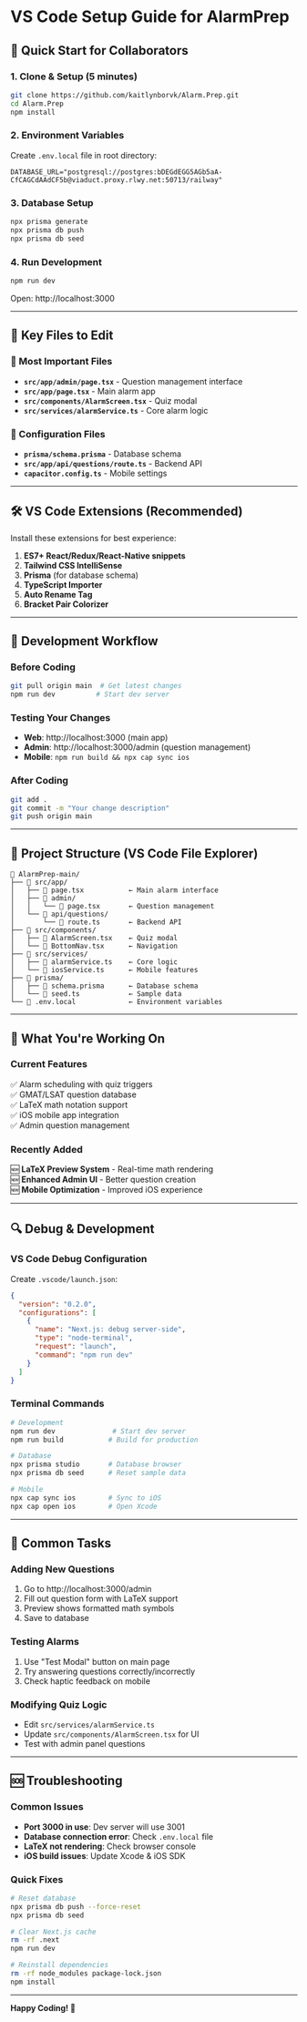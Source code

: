 # VS Code Setup Guide for AlarmPrep

## 🚀 Quick Start for Collaborators

### **1. Clone & Setup** (5 minutes)
```bash
git clone https://github.com/kaitlynborvk/Alarm.Prep.git
cd Alarm.Prep
npm install
```

### **2. Environment Variables**
Create `.env.local` file in root directory:
```env
DATABASE_URL="postgresql://postgres:bDEGdEGG5AGb5aA-CfCAGCdAAdCF5b@viaduct.proxy.rlwy.net:50713/railway"
```

### **3. Database Setup**
```bash
npx prisma generate
npx prisma db push
npx prisma db seed
```

### **4. Run Development**
```bash
npm run dev
```
Open: http://localhost:3000

---

## 📂 Key Files to Edit

### **🎯 Most Important Files**
- **`src/app/admin/page.tsx`** - Question management interface
- **`src/app/page.tsx`** - Main alarm app 
- **`src/components/AlarmScreen.tsx`** - Quiz modal
- **`src/services/alarmService.ts`** - Core alarm logic

### **🔧 Configuration Files**
- **`prisma/schema.prisma`** - Database schema
- **`src/app/api/questions/route.ts`** - Backend API
- **`capacitor.config.ts`** - Mobile settings

---

## 🛠️ VS Code Extensions (Recommended)

Install these extensions for best experience:

1. **ES7+ React/Redux/React-Native snippets**
2. **Tailwind CSS IntelliSense** 
3. **Prisma** (for database schema)
4. **TypeScript Importer**
5. **Auto Rename Tag**
6. **Bracket Pair Colorizer**

---

## 🎯 Development Workflow

### **Before Coding**
```bash
git pull origin main  # Get latest changes
npm run dev          # Start dev server
```

### **Testing Your Changes**
- **Web**: http://localhost:3000 (main app)
- **Admin**: http://localhost:3000/admin (question management)
- **Mobile**: `npm run build && npx cap sync ios`

### **After Coding**
```bash
git add .
git commit -m "Your change description"
git push origin main
```

---

## 🧩 Project Structure (VS Code File Explorer)

```
📁 AlarmPrep-main/
├── 📁 src/app/
│   ├── 📄 page.tsx           ← Main alarm interface
│   ├── 📁 admin/
│   │   └── 📄 page.tsx       ← Question management
│   └── 📁 api/questions/
│       └── 📄 route.ts       ← Backend API
├── 📁 src/components/
│   ├── 📄 AlarmScreen.tsx    ← Quiz modal
│   └── 📄 BottomNav.tsx      ← Navigation
├── 📁 src/services/
│   ├── 📄 alarmService.ts    ← Core logic
│   └── 📄 iosService.ts      ← Mobile features
├── 📁 prisma/
│   ├── 📄 schema.prisma      ← Database schema
│   └── 📄 seed.ts            ← Sample data
└── 📄 .env.local             ← Environment variables
```

---

## 🎨 What You're Working On

### **Current Features**
✅ Alarm scheduling with quiz triggers  
✅ GMAT/LSAT question database  
✅ LaTeX math notation support  
✅ iOS mobile app integration  
✅ Admin question management  

### **Recently Added** 
🆕 **LaTeX Preview System** - Real-time math rendering  
🆕 **Enhanced Admin UI** - Better question creation  
🆕 **Mobile Optimization** - Improved iOS experience  

---

## 🔍 Debug & Development

### **VS Code Debug Configuration**
Create `.vscode/launch.json`:
```json
{
  "version": "0.2.0",
  "configurations": [
    {
      "name": "Next.js: debug server-side",
      "type": "node-terminal",
      "request": "launch",
      "command": "npm run dev"
    }
  ]
}
```

### **Terminal Commands**
```bash
# Development
npm run dev              # Start dev server
npm run build           # Build for production

# Database
npx prisma studio       # Database browser
npx prisma db seed      # Reset sample data

# Mobile
npx cap sync ios        # Sync to iOS
npx cap open ios        # Open Xcode
```

---

## 🎯 Common Tasks

### **Adding New Questions**
1. Go to http://localhost:3000/admin
2. Fill out question form with LaTeX support
3. Preview shows formatted math symbols
4. Save to database

### **Testing Alarms**
1. Use "Test Modal" button on main page
2. Try answering questions correctly/incorrectly
3. Check haptic feedback on mobile

### **Modifying Quiz Logic**
- Edit `src/services/alarmService.ts`
- Update `src/components/AlarmScreen.tsx` for UI
- Test with admin panel questions

---

## 🆘 Troubleshooting

### **Common Issues**
- **Port 3000 in use**: Dev server will use 3001
- **Database connection error**: Check `.env.local` file
- **LaTeX not rendering**: Check browser console
- **iOS build issues**: Update Xcode & iOS SDK

### **Quick Fixes**
```bash
# Reset database
npx prisma db push --force-reset
npx prisma db seed

# Clear Next.js cache
rm -rf .next
npm run dev

# Reinstall dependencies
rm -rf node_modules package-lock.json
npm install
```

---

**Happy Coding! 🚀**
